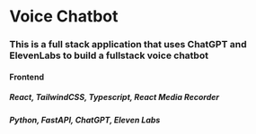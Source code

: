 # Voice Chatbot
### This is a full stack application that uses ChatGPT and ElevenLabs to build a fullstack voice chatbot
#### Frontend
##### React, TailwindCSS, Typescript, React Media Recorder
##### Python, FastAPI, ChatGPT, Eleven Labs
